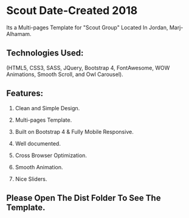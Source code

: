 # Scout                                                                                          Date-Created 2018
Its a Multi-pages Template for "Scout Group" Located In Jordan, Marj-Alhamam.

## Technologies Used:

(HTML5, CSS3, SASS, JQuery, Bootstrap 4, FontAwesome, WOW Animations, Smooth Scroll, and Owl Carousel). 

## Features:

1. Clean and Simple Design.

2. Multi-pages Template.

3. Built on Bootstrap 4 & Fully Mobile Responsive.

4. Well documented.

5. Cross Browser Optimization.

6. Smooth Animation.

7. Nice Sliders.

## Please Open The Dist Folder To See The Template. 
